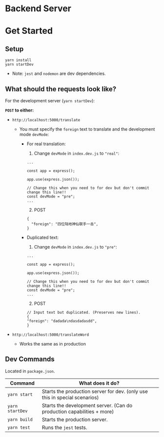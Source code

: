 # Backend Server

# Get Started

## Setup

```
yarn install
yarn startDev
```

- Note: `jest` and `nodemon` are dev dependencies.

## What should the requests look like?

For the development server (`yarn startDev`):

**`POST` to either:**

- `http://localhost:5000/translate`

  - You must specify the `foreign` text to translate and the development mode `devMode`:

    - For real translation:

      1. Change `devMode` in `index.dev.js` to `"real"`:

      ```
      ...

      const app = express();

      app.use(express.json());

      // Change this when you need to for dev but don't commit change this line!!
      const devMode = "pre";
      ...
      ```

      2. POST

      ```
      {
        "foreign": "四位陆地神仙联手一击",
      }
      ```

    - Duplicated text:

      1. Change `devMode` in `index.dev.js` to `"pre"`:

      ```
      ...

      const app = express();

      app.use(express.json());

      // Change this when you need to for dev but don't commit change this line!!
      const devMode = "pre";
      ...
      ```

      2. POST

      ```
      // Input text but duplicated. (Preserves new lines).
      {
      "foreign": "dadada\ndasdadasdd",
      }
      ```

- `http://localhost:5000/translateWord`
  - Works the same as in production

## Dev Commands

Located in `package.json`.

| Command         | What does it do?                                                           |
| --------------- | -------------------------------------------------------------------------- |
| `yarn start`    | Starts the production server for dev. (only use this in special scenarios) |
| `yarn startDev` | Starts the development server. (Can do production capabilities + more)     |
| `yarn build`    | Starts the production server.                                              |
| `yarn test`     | Runs the `jest` tests.                                                     |
